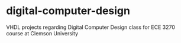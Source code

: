 # digital-computer-design
VHDL projects regarding Digital Computer Design class for ECE 3270 course at Clemson University
